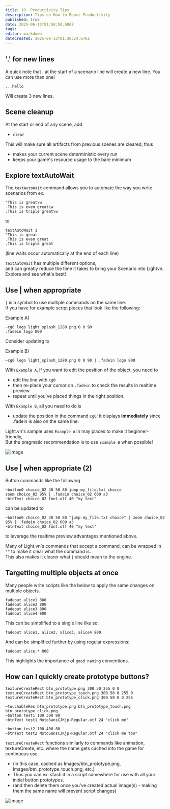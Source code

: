 ```yaml
---
title: 10. Productivity Tips
description: Tips on How to Boost Productivity
published: true
date: 2025-06-13T01:50:59.606Z
tags: 
editor: markdown
dateCreated: 2025-06-13T01:36:24.676Z
---
```


## '.' for new lines

A quick note that . at the start of a scenario line will create a new line.
You can use more than one!
```
...hello
```
Will create 3 new lines.

## Scene cleanup

At the start or end of any scene, add
- `clear`

This will make sure all artifacts from previous scenes are cleared, thus
- makes your current scene deterministic every run
- keeps your game's resource usage to the bare minimum

## Explore textAutoWait 

The `textAutoWait` command allows you to automate the way you write scenarios from ex.
```
"This is great\w
.This is even great\w
.This is triple great\w
```
to
```
textAutoWait 1
"This is great
.This is even great
.This is triple great
```
(line waits occur automatically at the end of each line)  
  
`textAutoWait` has multiple different options,  
and can greatly reduce the time it takes to bring your Scenario into Lightvn.  
Explore and see what's best!

## Use | when appropriate

`|` is a symbol to use multiple commands on the same line.  
If you have for example script pieces that look like the following:  
  
Example A)
```
~cg0 logo light_splash_1280.png 0 0 90
.fadein logo 800
```

Consider updating to  
  
Example B)  
```
~cg0 logo light_splash_1280.png 0 0 90 | .fadein logo 800
```

With `Example A`, if you want to edit the position of the object, you need to
- edit the line with `cg0`
- then re-place your cursor on `.fadein` to check the results in realtime preview
- repeat until you've placed things in the right position.

With `Example B`, all you need to do is
- update the position in the command `cg0`: it displays **immediately** since .fadein is also on the same line.

Light.vn's sample uses `Example A` in may places to make it beginner-friendly,  
But the pragmatic recommendation is to use `Example B` when possible! 

![image](https://github.com/user-attachments/assets/bceeb69f-046b-4d0d-96e9-d68acdc3bf48)

## Use | when appropriate (2)

Button commands like the following
```
~button0 choice_02 30 50 80 jump my_file.txt choice
zoom choice_02 95% | .fadein choice_02 600 a3
~btnText choice_02 font.otf 40 "my text"
```

can be updated to
```
~button0 choice_02 30 50 80 "jump my_file.txt choice" | zoom choice_02 95% | .fadein choice_02 600 a3
~btnText choice_02 font.otf 40 "my text"
```

to leverage the realtime preview advantages mentioned above.  

Many of Light.vn's commands that accept a command, can be wrapped in `""` to make it clear what the command is.  
This also makes it clearer what `|` should mean to the engine.

## Targetting multiple objects at once

Many people write scripts like the below to apply the same changes on multiple objects.
```
fadeout alice1 800
fadeout alice2 800
fadeout alice3 800
fadeout alice4 800
``` 
This can be simplified to a single line like so:
```
fadeout alice1, alice2, alice3, alice4 800
```
And can be simplified further by using regular expressions:
```
fadeout alice.* 800
```
This highlights the importance of `good naming` conventions. 

## How can I quickly create prototype buttons?

```
textureCreateRect btn_prototype.png 300 50 255 0 0
textureCreateRect btn_prototype_touch.png 300 50 0 255 0
textureCreateRect btn_prototype_click.png 300 50 0 0 255

~touchableRes btn_prototype.png btn_prototype_touch.png btn_prototype_click.png
~button test1 100 300 80
~btnText test1 NotoSansCJKjp-Regular.otf 24 "click me"

~button test2 100 400 80
~btnText test2 NotoSansCJKjp-Regular.otf 24 "click me too"
```

`textureCreateRect` functions similarly to commands like animation, textureCreate, etc. where the name gets cached into the game for continuous use. 
- (in this case, cached as Images/btn_prototype.png, Images/btn_prototype_touch.png, etc.)
- Thus you can ex. stash it in a script somewhere for use with all your initial button prototypes.
- (and then delete them once you've created actual image(s) - making them the same name will prevent script changes)

![image](https://github.com/user-attachments/assets/63863795-cdc2-4777-8c0e-921762f9a5de)
